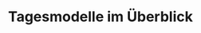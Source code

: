 ---
layout: collection
title: Tagesmodelle im Überblick
description: Erfahre mehr darüber, welche Rolle Tagesmodelle spielen und wie der Prozess im Allgemeinen aussieht, um sie einzurichten.
redirect_to:
  - https://academy.injixo.com/scheduling-configuration/planconfig-045-de-day-models-overview
---
